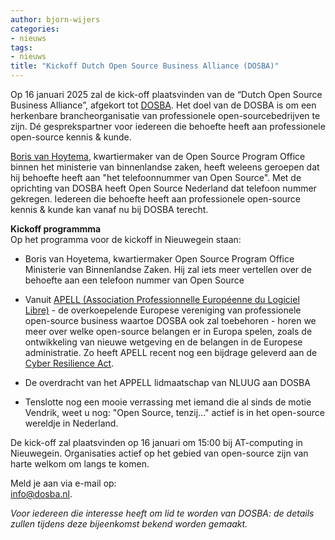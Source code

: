 ```yaml
---
author: bjorn-wijers
categories:
- nieuws
tags:
- nieuws
title: "Kickoff Dutch Open Source Business Alliance (DOSBA)"
---
```


Op 16 januari 2025 zal de kick-off plaatsvinden van de “Dutch Open Source Business Alliance”, afgekort tot [DOSBA](https://dosba.nl/). Het doel van de DOSBA is om een herkenbare brancheorganisatie van professionele open-sourcebedrijven te zijn. Dé gesprekspartner voor iedereen die behoefte heeft aan professionele open-source kennis & kunde.  

[Boris van Hoytema](https://www.vanhoytema.com/#Work), kwartiermaker van de Open Source Program Office binnen het ministerie van binnenlandse zaken, heeft weleens geroepen dat hij behoefte heeft aan "het telefoonnummer van Open Source". Met de oprichting van DOSBA heeft Open Source Nederland dat telefoon nummer gekregen. Iedereen die behoefte heeft aan professionele open-source kennis & kunde kan vanaf nu bij DOSBA terecht.  

**Kickoff programmma**  
Op het programma voor de kickoff in Nieuwegein staan:  

*   Boris van Hoyetema, kwartiermaker Open Source Program Office Ministerie van Binnenlandse Zaken. Hij zal iets meer vertellen over de behoefte aan een telefoon nummer van Open Source  
         
*   Vanuit [APELL (Association Professionnelle Européenne du Logiciel Libre)](https://apell.info/) - de overkoepelende Europese vereniging van professionele open-source business waartoe DOSBA ook zal toebehoren - horen we meer over welke open-source belangen er in Europa spelen, zoals de ontwikkeling van nieuwe wetgeving en de belangen in de Europese administratie. Zo heeft APELL recent nog een bijdrage geleverd aan de [Cyber Resilience Act](https://en.wikipedia.org/wiki/Cyber_Resilience_Act).  
        
*   De overdracht van het APPELL lidmaatschap van NLUUG aan DOSBA  
       
*   Tenslotte nog een mooie verrassing met iemand die al sinds de motie Vendrik, weet u nog: "Open Source, tenzij..." actief is in het open-source wereldje in Nederland.  
    

De kick-off zal plaatsvinden op 16 januari om 15:00 bij AT-computing in Nieuwegein. Organisaties actief op het gebied van open-source zijn van harte welkom om langs te komen. 

Meld je aan via e-mail op:  
[info@dosba.nl](mailto:info@dosba.nl).  
  
_Voor iedereen die interesse heeft om lid te worden van DOSBA: de details zullen tijdens deze bijeenkomst bekend worden gemaakt._
